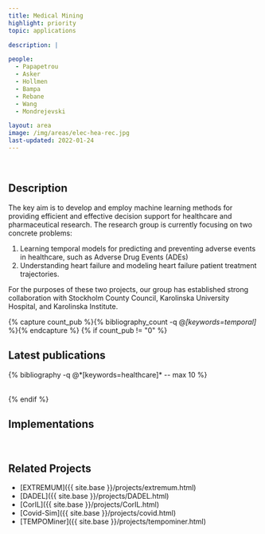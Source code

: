 ```yaml
---
title: Medical Mining
highlight: priority
topic: applications

description: | 

people:
  - Papapetrou
  - Asker
  - Hollmen
  - Bampa
  - Rebane
  - Wang
  - Mondrejevski

layout: area
image: /img/areas/elec-hea-rec.jpg
last-updated: 2022-01-24
---
```


<br>

## Description

The key aim is to develop and employ machine learning methods for providing efficient and effective decision support for healthcare and pharmaceutical research. The research group is currently focusing on two concrete problems:

1. Learning temporal models for predicting and preventing adverse events in healthcare, such as Adverse Drug Events (ADEs)
2. Understanding heart failure and modeling heart failure patient treatment trajectories. 

For the purposes of these two projects, our group has established strong collaboration with Stockholm County Council, Karolinska University Hospital, and Karolinska Institute.

{% capture count_pub %}{% bibliography_count -q @*[keywords=temporal]* %}{% endcapture %}
{% if count_pub != "0" %}
<br>

## Latest publications

<div class="publications">
    <table class="table">
        <tbody>
        <tr>
          {% bibliography -q @*[keywords=healthcare]*  -- max 10 %}
        </tr>
        </tbody>
    </table>
</div>
{% endif %}

<br>

## Implementations

<br>

## Related Projects

- [EXTREMUM]({{ site.base }}/projects/extremum.html)
- [DADEL]({{ site.base }}/projects/DADEL.html)
- [CorIL]({{ site.base }}/projects/CorIL.html)
- [Covid-Sim]({{ site.base }}/projects/covid.html)
- [TEMPOMiner]({{ site.base }}/projects/tempominer.html)

